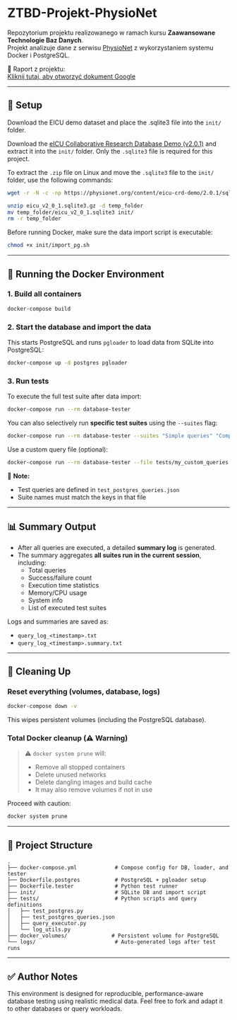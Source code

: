 # ZTBD-Projekt-PhysioNet

Repozytorium projektu realizowanego w ramach kursu **Zaawansowane Technologie Baz Danych**.  
Projekt analizuje dane z serwisu [PhysioNet](https://physionet.org/) z wykorzystaniem systemu Docker i PostgreSQL.

📄 Raport z projektu:  
[Kliknij tutaj, aby otworzyć dokument Google](https://docs.google.com/document/d/1ZmpCnKk0zSc0tX4yNQb256DEPOkSrqNnXOcXAUdnOXw/edit?usp=sharing)

---

## 🚀 Setup

Download the EICU demo dataset and place the .sqlite3 file into the `init/` folder.

Download the [eICU Collaborative Research Database Demo (v2.0.1)](https://physionet.org/static/published-projects/eicu-crd-demo/eicu-collaborative-research-database-demo-2.0.1.zip) and extract it into the `init/` folder. Only the `.sqlite3` file is required for this project.

To extract the `.zip` file on Linux and move the `.sqlite3` file to the `init/` folder, use the following commands:

```bash
wget -r -N -c -np https://physionet.org/content/eicu-crd-demo/2.0.1/sqlite/eicu_v2_0_1.sqlite3.gz
```

```bash
unzip eicu_v2_0_1.sqlite3.gz -d temp_folder
mv temp_folder/eicu_v2_0_1.sqlite3 init/
rm -r temp_folder
```

Before running Docker, make sure the data import script is executable:

```bash
chmod +x init/import_pg.sh
```

---

## 🐳 Running the Docker Environment

### 1. Build all containers

```bash
docker-compose build
```

### 2. Start the database and import the data

This starts PostgreSQL and runs `pgloader` to load data from SQLite into PostgreSQL:

```bash
docker-compose up -d postgres pgloader
```

### 3. Run tests

To execute the full test suite after data import:

```bash
docker-compose run --rm database-tester
```

You can also selectively run **specific test suites** using the `--suites` flag:

```bash
docker-compose run --rm database-tester --suites "Simple queries" "Complex queries"
```

Use a custom query file (optional):

```bash
docker-compose run --rm database-tester --file tests/my_custom_queries.json
```

📝 **Note:**  
- Test queries are defined in `test_postgres_queries.json`
- Suite names must match the keys in that file

---

## 📊 Summary Output

- After all queries are executed, a detailed **summary log** is generated.
- The summary aggregates **all suites run in the current session**, including:
  - Total queries
  - Success/failure count
  - Execution time statistics
  - Memory/CPU usage
  - System info
  - List of executed test suites

Logs and summaries are saved as:
- `query_log_<timestamp>.txt`
- `query_log_<timestamp>.summary.txt`

---

## 🧹 Cleaning Up

### Reset everything (volumes, database, logs)

```bash
docker-compose down -v
```

This wipes persistent volumes (including the PostgreSQL database).

### Total Docker cleanup (⚠️ Warning)

> ⚠️ `docker system prune` will:
> - Remove all stopped containers
> - Delete unused networks
> - Delete dangling images and build cache  
> - It may also remove volumes if not in use

Proceed with caution:

```bash
docker system prune
```

---

## 📁 Project Structure

```text
.
├── docker-compose.yml            # Compose config for DB, loader, and tester
├── Dockerfile.postgres           # PostgreSQL + pgloader setup
├── Dockerfile.tester             # Python test runner
├── init/                         # SQLite DB and import script
├── tests/                        # Python scripts and query definitions
│   ├── test_postgres.py
│   ├── test_postgres_queries.json
│   ├── query_executor.py
│   └── log_utils.py
├── docker_volumes/              # Persistent volume for PostgreSQL
└── logs/                         # Auto-generated logs after test runs
```

---

## ✅ Author Notes

This environment is designed for reproducible, performance-aware database testing using realistic medical data. Feel free to fork and adapt it to other databases or query workloads.